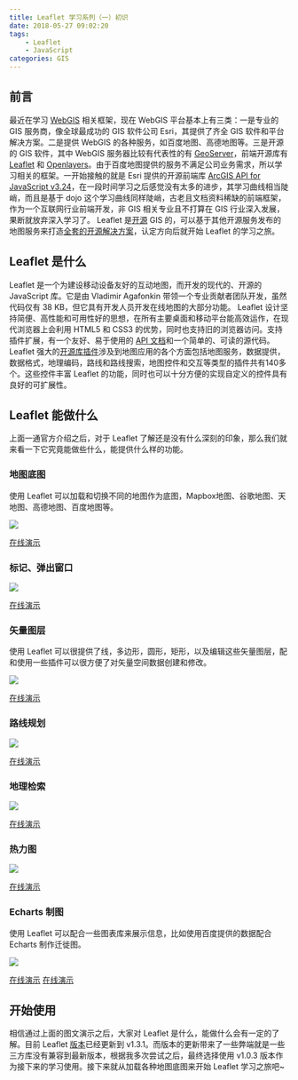 ```yaml
---
title: Leaflet 学习系列（一）初识
date: 2018-05-27 09:02:20
tags:
    - Leaflet
    - JavaScript
categories: GIS
---
```


## 前言

最近在学习 [WebGIS][0] 相关框架，现在 WebGIS 平台基本上有三类：一是专业的 GIS 服务商，像全球最成功的 GIS 软件公司 Esri，其提供了齐全 GIS 软件和平台解决方案。二是提供 WebGIS 的各种服务，如百度地图、高德地图等。三是开源的 GIS 软件，其中 WebGIS 服务器比较有代表性的有 [GeoServer][5]，前端开源库有 [Leaflet][3] 和 [Openlayers][6]。由于百度地图提供的服务不满足公司业务需求，所以学习相关的框架。一开始接触的就是 Esri 提供的开源前端库 [ArcGIS API for JavaScript v3.24][1]，在一段时间学习之后感觉没有太多的进步，其学习曲线相当陡峭，而且是基于 dojo 这个学习曲线同样陡峭，古老且文档资料稀缺的前端框架，作为一个互联网行业前端开发，非 GIS 相关专业且不打算在 GIS 行业深入发展，果断就放弃深入学习了。 Leaflet 是[开源][2] GIS 的，可以基于其他开源服务发布的地图服务来打造[全套的开源解决方案][4]，认定方向后就开始 Leaflet 的学习之旅。

<!-- more -->

## Leaflet 是什么

Leaflet 是一个为建设移动设备友好的互动地图，而开发的现代的、开源的 JavaScript 库。它是由 Vladimir Agafonkin 带领一个专业贡献者团队开发，虽然代码仅有 38 KB，但它具有开发人员开发在线地图的大部分功能。
Leaflet 设计坚持简便、高性能和可用性好的思想，在所有主要桌面和移动平台能高效运作，在现代浏览器上会利用 HTML5 和 CSS3 的优势，同时也支持旧的浏览器访问。支持插件扩展，有一个友好、易于使用的 [API 文档][7]和一个简单的、可读的源代码。
Leaflet 强大的[开源库插件][8]涉及到地图应用的各个方面包括地图服务，数据提供，数据格式，地理编码，路线和路线搜索，地图控件和交互等类型的插件共有140多个。这些控件丰富 Leaflet 的功能，同时也可以十分方便的实现自定义的控件具有良好的可扩展性。

## Leaflet 能做什么

上面一通官方介绍之后，对于 Leaflet 了解还是没有什么深刻的印象，那么我们就来看一下它究竟能做些什么，能提供什么样的功能。

### 地图底图

使用 Leaflet 可以加载和切换不同的地图作为底图，Mapbox地图、谷歌地图、天地图、高德地图、百度地图等。

![](http://p4wb4s2l1.bkt.clouddn.com/leaflet/1.gif_gif)

[在线演示][9]

### 标记、弹出窗口

![](http://p4wb4s2l1.bkt.clouddn.com/leaflet/2.gif_gif)

[在线演示][10]

### 矢量图层

使用 Leaflet 可以很提供了线，多边形，圆形，矩形，以及编辑这些矢量图层，配和使用一些插件可以很方便了对矢量空间数据创建和修改。

![](http://p4wb4s2l1.bkt.clouddn.com/leaflet/3.gif_gif)

[在线演示][11]

### 路线规划

![](http://p4wb4s2l1.bkt.clouddn.com/leaflet/3.png_blog)

[在线演示][12]

### 地理检索

![](http://p4wb4s2l1.bkt.clouddn.com/leaflet/5.gif_gif)

[在线演示][15]

### 热力图

![](http://p4wb4s2l1.bkt.clouddn.com/leaflet/4.png_blog)

[在线演示][13]

### Echarts 制图

使用 Leaflet 可以配合一些图表库来展示信息，比如使用百度提供的数据配合 Echarts 制作迁徙图。

![](http://p4wb4s2l1.bkt.clouddn.com/leaflet/4.gif_gif)

[在线演示][14]  [在线演示][16]

## 开始使用

相信通过上面的图文演示之后，大家对 Leaflet 是什么，能做什么会有一定的了解。目前 Leaflet [版本][17]已经更新到 v1.3.1。而版本的更新带来了一些弊端就是一些三方库没有兼容到最新版本，根据我多次尝试之后，最终选择使用 v1.0.3 版本作为接下来的学习使用。接下来就从加载各种地图底图来开始 Leaflet 学习之旅吧~

[0]: https://www.cnblogs.com/naaoveGIS/p/3887141.html
[1]: https://developers.arcgis.com/javascript/3/
[2]: https://github.com/Leaflet/Leaflet
[3]: https://leafletjs.com/
[4]: http://www.cnblogs.com/naaoveGIS/p/4187679.html
[5]: http://geoserver.org/
[6]: https://openlayers.org/
[7]: https://leafletjs.com/reference-1.0.3.html
[8]: https://leafletjs.com/plugins.html
[9]: http://leaflet-extras.github.io/leaflet-providers/preview/index.html
[10]: https://leaflet.github.io/Leaflet.markercluster/example/marker-clustering-realworld.388.html
[11]: https://kklimczak.github.io/Leaflet.Pin/
[12]: http://www.liedman.net/leaflet-routing-machine/
[13]: http://leaflet.github.io/Leaflet.heat/demo/
[14]: http://wandergis.com/leaflet-echarts/
[15]: https://smeijer.github.io/leaflet-geosearch/#openstreetmap
[16]: http://wandergis.com/leaflet-echarts3/examples/index2.html
[17]: https://leafletjs.com/reference-versions.html